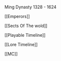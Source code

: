 
Ming Dynasty 1328 - 1624

[[Emperors]] 

[[Sects Of The wold]] 

[[Playable Timeline]]

[[Lore Timeline]]

[[MC]]
